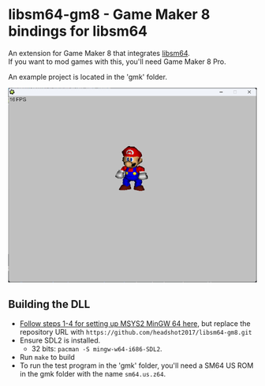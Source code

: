 # libsm64-gm8 - Game Maker 8 bindings for libsm64

An extension for Game Maker 8 that integrates [libsm64](https://github.com/libsm64/libsm64).<br/>
If you want to mod games with this, you'll need Game Maker 8 Pro.

An example project is located in the 'gmk' folder.

![img](preview.png)


## Building the DLL
- [Follow steps 1-4 for setting up MSYS2 MinGW 64 here](https://github.com/sm64-port/sm64-port#windows), but replace the repository URL with `https://github.com/headshot2017/libsm64-gm8.git`
- Ensure SDL2 is installed.
  - 32 bits: `pacman -S mingw-w64-i686-SDL2`.
- Run `make` to build
- To run the test program in the 'gmk' folder, you'll need a SM64 US ROM in the gmk folder with the name `sm64.us.z64`.
